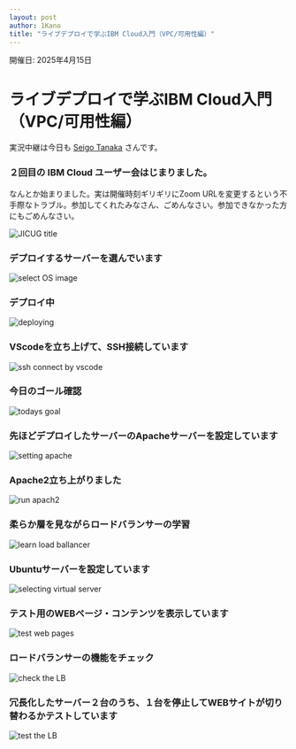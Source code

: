 ```yaml
---
layout: post
author: 1Kano
title: "ライブデプロイで学ぶIBM Cloud入門（VPC/可用性編）"
---
```


開催日: 2025年4月15日

# ライブデプロイで学ぶIBM Cloud入門（VPC/可用性編）

実況中継は今日も [Seigo Tanaka](/authors/tseigo) さんです。

### ２回目の IBM Cloud ユーザー会はじまりました。
なんとか始まりました。実は開催時刻ギリギリにZoom URLを変更するという不手際なトラブル。参加してくれたみなさん、ごめんなさい。参加できなかった方にもごめんなさい。

![JICUG title](/assets/images/jicug2/00_title.jpg)

### デプロイするサーバーを選んでいます
![select OS image](/assets/images/jicug2/01_select.png)

### デプロイ中
![deploying](/assets/images/jicug2/02_deploying.jpg)

### VScodeを立ち上げて、SSH接続しています
![ssh connect by vscode](/assets/images/jicug2/03_vscode.jpg)

### 今日のゴール確認
![todays goal](/assets/images/jicug2/04_goal.jpg)

### 先ほどデプロイしたサーバーのApacheサーバーを設定しています
![setting apache](/assets/images/jicug2/04_setting.png)

### Apache2立ち上がりました
![run apach2](/assets/images/jicug2/05_webserver.png)

### 柔らか層を見ながらロードバランサーの学習
![learn load ballancer](/assets/images/jicug2/06_refference.jpg)

### Ubuntuサーバーを設定しています
![selecting virtual server](/assets/images/jicug2/07_setting.jpg)

### テスト用のWEBページ・コンテンツを表示しています
![test web pages](/assets/images/jicug2/08_webserver.png)

### ロードバランサーの機能をチェック
![check the LB](/assets/images/jicug2/09_lb.png)

### 冗長化したサーバー２台のうち、１台を停止してWEBサイトが切り替わるかテストしています
![test the LB](/assets/images/jicug2/10_lbtest.jpg)


